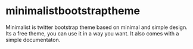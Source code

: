 # minimalistbootstraptheme 

Minimalist is twitter bootstrap theme based on minimal and simple design. Its a free theme, you can use it in a way you want. It also comes with a simple documentaton.
